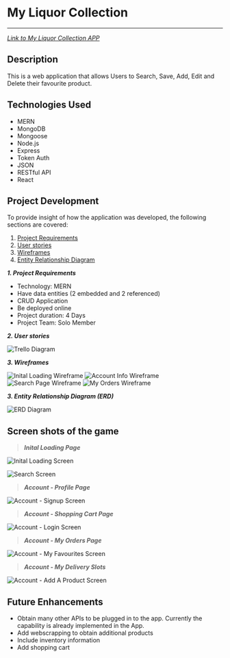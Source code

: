 # My Liquor Collection

---

[_Link to My Liquor Collection APP_](https://myliquorcollection.herokuapp.com/)

## Description

This is a web application that allows Users to Search, Save, Add, Edit and Delete their favourite product.

## Technologies Used

- MERN
- MongoDB
- Mongoose
- Node.js
- Express
- Token Auth
- JSON
- RESTful API
- React

## Project Development

To provide insight of how the application was developed, the following sections are covered:

1. [Project Requirements](#requirements)
2. [User stories](#stories)
3. [Wireframes](#wireframes)
4. [Entity Relationship Diagram](#erd)

**_1. Project Requirements_** <a name="requirements"></a>

- Technology: MERN
- Have data entities (2 embedded and 2 referenced)
- CRUD Application
- Be deployed online
- Project duration: 4 Days
- Project Team: Solo Member

**_2. User stories_** <a name="stories"></a>

![Trello Diagram](https://i.imgur.com/lklrN4a.png)

**_3. Wireframes_** <a name="wireframes"></a>

![Inital Loading Wireframe](https://i.imgur.com/yQjyWaw.png)
![Account Info Wireframe](https://i.imgur.com/OUAzwC1.png)
![Search Page Wireframe](https://i.imgur.com/Dd1WhzD.png)
![My Orders Wireframe](https://i.imgur.com/cwuiEIr.png)

**_3. Entity Relationship Diagram (ERD)_** <a name="erd"></a>

![ERD Diagram](https://i.imgur.com/FLkNoDG.png)

## Screen shots of the game

> **_Inital Loading Page_**

![Inital Loading Screen](https://i.imgur.com/0HJfiQa.jpg)

![Search Screen](https://i.imgur.com/uO3xq5E.png)

> **_Account - Profile Page_**

![Account - Signup Screen](https://i.imgur.com/0bbOMWQ.png)

> **_Account - Shopping Cart Page_**

![Account - Login Screen](https://i.imgur.com/tzWbHZ9.png)

> **_Account - My Orders Page_**

![Account - My Favourites Screen](https://i.imgur.com/b9JGklD.png)

> **_Account - My Delivery Slots_**

![Account - Add A Product Screen](https://i.imgur.com/R61fKIE.png)

## Future Enhancements

- Obtain many other APIs to be plugged in to the app. Currently the capability is already implemented in the App.
- Add webscrapping to obtain additional products
- Include inventory information
- Add shopping cart
